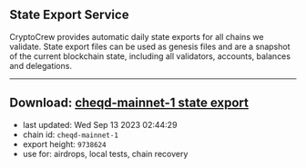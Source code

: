 ## State Export Service
CryptoCrew provides automatic daily state exports for all chains we validate. State export files can be used as genesis files and are a snapshot of the current blockchain state, including all validators, accounts, balances and delegations.

---
**Download: [cheqd-mainnet-1 state export](https://dl.ccvalidators.com/SERVICE/cheqd/cheqd-mainnet-1_export_9738624.json)**
---

- last updated: Wed Sep 13 2023 02:44:29
- chain id: `cheqd-mainnet-1`
- export height: `9738624`
- use for: airdrops, local tests, chain recovery
